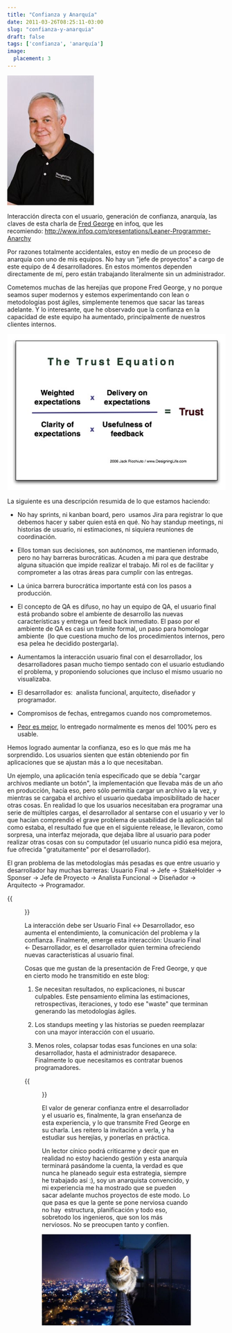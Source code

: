 ```yaml
---
title: "Confianza y Anarquía"
date: 2011-03-26T08:25:11-03:00
slug: "confianza-y-anarquia"
draft: false
tags: ['confianza', 'anarquía']
image:
  placement: 3
---
```


![](FredGeorge.jpg)

Interacción directa con el usuario, generación de confianza, anarquía, las claves de
esta charla de [Fred George](http://www.infoq.com/author/Fred-George) en
infoq, que les recomiendo: <http://www.infoq.com/presentations/Leaner-Programmer-Anarchy>

Por razones totalmente accidentales, estoy en medio de un proceso de
anarquía con uno de mis equipos. No hay un "jefe de proyectos" a cargo
de este equipo de 4 desarrolladores. En estos momentos dependen
directamente de mí, pero están trabajando literalmente sin un
administrador.

Cometemos muchas de las herejías que propone Fred George, y no porque
seamos super modernos y estemos experimentando con lean o metodologías
post ágiles, simplemente tenemos que sacar las tareas adelante. Y lo
interesante, que he observado que la confianza en la capacidad de este
equipo ha aumentado, principalmente de nuestros clientes internos.

![](TrustEquation.jpg)

La siguiente es una descripción resumida de lo que estamos haciendo:

-   No hay sprints, ni kanban board, pero  usamos Jira para registrar lo
    que debemos hacer y saber quien está en qué. No hay standup
    meetings, ni historias de usuario, ni estimaciones, ni siquiera
    reuniones de coordinación.

-   Ellos toman sus decisiones, son autónomos, me mantienen informado,
    pero no hay barreras burocráticas. Acuden a mi para que destrabe
    alguna situación que impide realizar el trabajo. Mi rol es de
    facilitar y comprometer a las otras áreas para cumplir con las
    entregas.

-   La única barrera burocrática importante está con los pasos a
    producción.

-   El concepto de QA es difuso, no hay un equipo de QA, el usuario
    final está probando sobre el ambiente de desarrollo las nuevas
    características y entrega un feed back inmediato. El paso por el
    ambiente de QA es casi un trámite formal, un paso para homologar
    ambiente  (lo que cuestiona mucho de los procedimientos internos,
    pero esa pelea he decidido postergarla).

-   Aumentamos la interacción usuario final con el desarrollador, los
    desarrolladores pasan mucho tiempo sentado con el usuario estudiando
    el problema, y proponiendo soluciones que incluso el mismo usuario
    no visualizaba.

-   El desarrollador es:  analista funcional, arquitecto, diseñador y
    programador.

-   Compromisos de fechas, entregamos cuando nos comprometemos.

-   [Peor es mejor](/blog/2010/05/peor-es-mejor.html), lo
    entregado normalmente es menos del 100% pero es usable.

Hemos logrado aumentar la confianza, eso es lo que más me ha
sorprendido. Los usuarios sienten que están obteniendo por fin
aplicaciones que se ajustan más a lo que necesitaban.

Un ejemplo, una aplicación tenía especificado que se debía "cargar
archivos mediante un botón", la implementación que llevaba más de un
año en producción, hacía eso, pero sólo permitía cargar un archivo a la
vez, y mientras se cargaba el archivo el usuario quedaba imposibilitado
de hacer otras cosas. En realidad lo que los usuarios necesitaban era
programar una serie de múltiples cargas, el desarrollador al sentarse
con el usuario y ver lo que hacían comprendió el grave problema de
usabilidad de la aplicación tal como estaba, el resultado fue que en el
siguiente release, le llevaron, como sorpresa, una interfaz mejorada,
que dejaba libre al usuario para poder realizar otras cosas con su
computador (el usuario nunca pidió esa mejora, fue ofrecida
"gratuitamente" por el desarrollador).

El gran problema de las metodologías más pesadas es que entre usuario y
desarrollador hay muchas barreras: Usuario Final -\> Jefe -\>
StakeHolder -\> Sponser -\> Jefe de Proyecto -\> Analista Funcional -\>
Diseñador -\> Arquitecto -\> Programador.

{{<figure caption="Cambio en las decisiones de negocios según Fred George" src="BusinessDecisionShift.png">}}

La interacción debe ser Usuario Final \<-\> Desarrollador, eso aumenta
el entendimiento, la comunicación del problema y la confianza.
Finalmente, emerge esta interacción: Usuario Final \<- Desarrollador, es
el desarrollador quien termina ofreciendo nuevas características al
usuario final.

Cosas que me gustan de la presentación de Fred George, y que en cierto
modo he transmitido en este blog:

1.  Se necesitan resultados, no explicaciones, ni buscar culpables. Este
    pensamiento elimina las estimaciones, retrospectivas, iteraciones, y
    todo ese "waste" que terminan generando las metodologías ágiles.

2.  Los standups meeting y las historias se pueden reemplazar con una
    mayor interacción con el usuario.

3.  Menos roles, colapsar todas esas funciones en una sola:
    desarrollador, hasta el administrador desaparece. Finalmente lo que
    necesitamos es contratar buenos programadores.

{{<figure  caption="Buenas Prácticas Agiles no usadas" src="practicas.png">}}

El valor de generar confianza entre el desarrollador y el usuario es,
finalmente, la gran enseñanza de esta experiencia, y lo que transmite
Fred George en su charla. Les reitero la invitación a verla, y ha
estudiar sus herejías, y ponerlas en práctica.

Un lector cínico podrá criticarme y decir que en realidad no estoy
haciendo gestión y esta anarquía terminará pasándome la cuenta, la
verdad es que nunca he planeado seguir esta estrategia, siempre he
trabajado así :), soy un anarquista convencido, y mi experiencia me ha
mostrado que se pueden sacar adelante muchos proyectos de este modo. Lo
que pasa es que la gente se pone nerviosa cuando no hay  estructura,
planificación y todo eso, sobretodo los ingenieros, que son los más
nerviosos. No se preocupen tanto y confíen.

![](gato.jpg)
